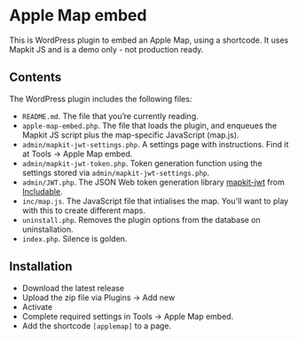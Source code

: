 # Apple Map embed
This is WordPress plugin to embed an Apple Map, using a shortcode. It uses Mapkit JS and is a demo only - not production ready.

## Contents

The WordPress plugin includes the following files:

* `README.md`. The file that you’re currently reading.
* `apple-map-embed.php`. The file that loads the plugin, and enqueues the Mapkit JS script plus the map-specific JavaScript (map.js).
* `admin/mapkit-jwt-settings.php`. A settings page with instructions. Find it at Tools -> Apple Map embed.
* `admin/mapkit-jwt-token.php`. Token generation function using the settings stored via `admin/mapkit-jwt-settings.php`.
* `admin/JWT.php`. The JSON Web token generation library [mapkit-jwt](https://github.com/includable/mapkit-jwt) from [Includable](https://github.com/includable).
* `inc/map.js`. The JavaScript file that intialises the map. You'll want to play with this to create different maps.
* `uninstall.php`. Removes the plugin options from the database on uninstallation.
* `index.php`. Silence is golden.

## Installation

* Download the latest release
* Upload the zip file via Plugins -> Add new
* Activate
* Complete required settings in Tools -> Apple Map embed.
* Add the shortcode `[applemap]` to a page.
